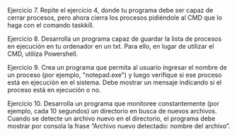 
Ejercicio 7. Repite el ejercicio 4, donde tu programa debe ser capaz de cerrar procesos, 
pero ahora cierra los procesos pidiéndole al CMD que lo haga con el comando taskkill. 


Ejercicio 8. Desarrolla un programa capaz de guardar la lista de procesos en ejecución en tu 
ordenador en un txt. Para ello, en lugar de utilizar el CMD, utiliza Powershell. 


Ejercicio 9. Crea un programa que permita al usuario ingresar el nombre de un proceso (por 
ejemplo, "notepad.exe") y luego verifique si ese proceso está en ejecución en el sistema. 
Debe mostrar un mensaje indicando si el proceso está en ejecución o no. 


Ejercicio 10. Desarrolla un programa que monitoree constantemente (por ejemplo, cada 10 
segundos) un directorio en busca de nuevos archivos. Cuando se detecte un archivo nuevo 
en el directorio, el programa debe mostrar por consola la frase “Archivo nuevo detectado: 
nombre del archivo”.
